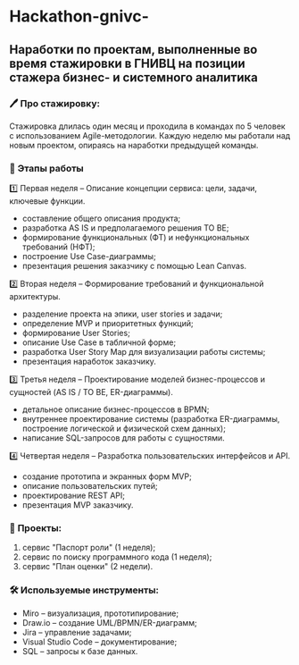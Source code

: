 # Hackathon-gnivc-
## Наработки по проектам, выполненные во время стажировки в ГНИВЦ на позиции стажера бизнес- и системного аналитика
### 🖊️ **Про стажировку:**
Стажировка длилась один месяц и проходила в командах по 5 человек с использованием Agile-методологии. Каждую неделю мы работали над новым проектом, опираясь на наработки предыдущей команды.
### 🔢 **Этапы работы**
1️⃣ Первая неделя – Описание концепции сервиса: цели, задачи, ключевые функции.
- составление общего описания продукта;
- разработка AS IS и предполагаемого решения TO BE;
- формирование функциональных (ФТ) и нефункциональных требований (НФТ);
- построение Use Case-диаграммы;
- презентация решения заказчику с помощью Lean Canvas.

2️⃣ Вторая неделя – Формирование требований и функциональной архитектуры.
- разделение проекта на эпики, user stories и задачи;
- определение MVP и приоритетных функций;
- формирование User Stories;
- описание Use Case в табличной форме;
- разработка User Story Map для визуализации работы системы;
- презентация наработок заказчику.

3️⃣ Третья неделя – Проектирование моделей бизнес-процессов и сущностей (AS IS / TO BE, ER-диаграммы).
- детальное описание бизнес-процессов в BPMN;
- внутреннее проектирование системы (разработка ER-диаграммы, построение логической и физической схем данных);
- написание SQL-запросов для работы с сущностями.

4️⃣ Четвертая неделя – Разработка пользовательских интерфейсов и API.
- создание прототипа и экранных форм MVP;
- описание пользовательских путей;
- проектирование REST API;
- презентация MVP заказчику.
### 📒 **Проекты:**
1. сервис "Паспорт роли" (1 неделя);
2. сервис по поиску программного кода (1 неделя);
3. сервис "План оценки" (2 недели).
### 🛠 **Используемые инструменты:**
- Miro – визуализация, прототипирование;
- Draw.io – создание UML/BPMN/ER-диаграмм;
- Jira – управление задачами;
- Visual Studio Code – документирование;
- SQL – запросы к базе данных.
